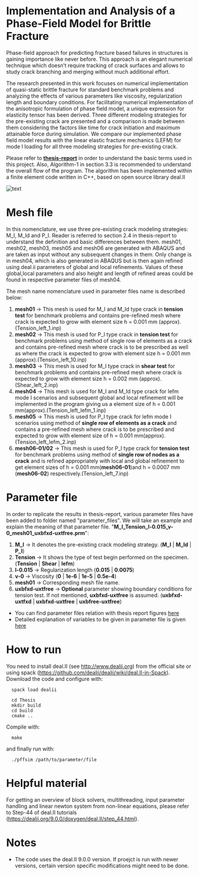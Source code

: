 # Implementation and Analysis of a Phase-Field Model for Brittle Fracture

Phase-field approach for predicting fracture based failures in structures is gaining importance like never before. This approach is an elegant numerical technique which doesn’t require tracking of crack surfaces and allows to study crack branching and merging without much additional effort.

The research presented in this work focuses on numerical implementation of quasi-static brittle fracture for standard benchmark problems and analyzing the effects of various parameters like viscosity, regularization length and boundary conditions. For facilitating numerical implementation of the anisotropic formulation of phase field model, a unique expression for elasticity tensor has been derived. Three different modeling strategies for the pre-existing crack are presented
and a comparison is made between them considering the factors like time for crack initiation and maximum attainable force during simulation. We compare our implemented phase field model results with the linear elastic fracture mechanics (LEFM) for mode I loading for all three modeling strategies for pre-existing crack.

<!---This is a finite element code based in deal.II (C++) to simulate crack propagation in brittle materials using phase field model. 
The above project has been developed for a master thesis in FAU Erlangen-Nuremebrg. --->
Please refer to [**thesis-report**](doc/Singh_Thesis_Report.pdf) in order to understand the basic terms used in this project. Also, Algorithm-1 in section 3.3 is recommended to understand the overall flow of the program. The algorithm has been implemented within a finite element code written in C++, based on open source library deal.II

<!---![tenison_ve-6](https://user-images.githubusercontent.com/45743866/116868849-d7351800-ac0f-11eb-9ca9-80953effce21.png "Optional Title") --->
![text](../master/doc/Images_readme/tension_ve-6.png? "Title")
# Mesh file
In this nomenclature, we use three pre-existing crack modeling strategies: M_I, M_Id and P_I. Reader is referred to section 2.4 in thesis-report to understand the definition and basic differences between them. mesh01, mesh02, mesh03, mesh05 and mesh06 are generated with ABAQUS and are taken as input without any subsequent changes in them. Only change is in mesh04, which is also generated in ABAQUS but is then again refined using deal.ii parameters of global and local refinements. Values of these global,local parameters and also height and length of refined areas could be found in respective parameter files of mesh04.

The mesh name nomenclature used in parameter files name is described below:
1. **mesh01** -> This mesh is used for M_I and M_Id type crack in **tension test** for benchmark problems and contains pre-refined mesh where crack is expected to grow with element size h = 0.001 mm (approx).(Tension_left_1.inp)
2. **mesh02** -> This mesh is used for P_I type crack in **tension test** for benchmark problems using method of single row of elements as a crack and contains pre-refined mesh where crack is to be prescribed as well as where the crack is expected to grow with element size h = 0.001 mm (approx).(Tension_left_10.inp)
3. **mesh03** -> This mesh is used for M_I type crack in **shear test** for benchmark problems and contains pre-refined mesh where crack is expected to grow with element size h = 0.002 mm (approx).(Shear_left_2.inp)
4. **mesh04** -> This mesh is used for M_I and M_Id type crack for lefm mode I scenarios and subsequent global and local refinement will be implemented in the program giving us a element size of h = 0.001 mm(approx).(Tension_left_lefm_1.inp)
5. **mesh05** -> This mesh is used for P_I type crack for lefm mode I scenarios using method of **single row of elements as a crack** and contains a pre-refined mesh where crack is to be prescribed and expected to grow with element size of h = 0.001 mm(approx).(Tension_left_lefm_2.inp)
6. **mesh06-01/02** -> This mesh is used for P_I type crack for **tension test** for benchmark problems using method of **single row of nodes as a crack**  and is refined appropriately with local and global refinement to get element sizes of h = 0.001 mm(**mesh06-01**)and h = 0.0007 mm (**mesh06-02**) respectively.(Tension_left_7.inp)  

# Parameter file
In order to replicate the results in thesis-report, various parameter files have been added to folder named "parameter_files". 
We will take an example and explain the meaning of that parameter file. 
"**M_I_Tension_l-0.015_v-0_mesh01_uxbfxd-uxtfree.prm**":
1. **M_I** -> It denotes the pre-existing crack modeling strategy. (**M_I** | **M_Id** | **P_I**)
2. **Tension** -> It shows the type of test begin performed on the specimen. (**Tension** | **Shear** | **lefm**)
3. **l-0.015** -> Regularization length (**0.015** | **0.0075**)
4. **v-0** -> Viscosity (**0** | **1e-6** | **1e-5** | **0.5e-4**)
5. **mesh01** -> Corresponding mesh file name.
6. **uxbfxd-uxtfree** -> **Optional** parameter showing boundary conditions for tension test. If not mentioned, **uxbfxd-uxtfree** is assumed. (**uxbfxd-uxtfxd** | **uxbfxd-uxtfree** | **uxbfree-uxtfree**)

- You can find parameter files relation with thesis report figures [here](doc/Figures.md)
- Detailed explanation of variables to be given in parameter file is given [here](doc/Parameter.md) 


# How to run

You need to install deal.II (see http://www.dealii.org) from the official site or using spack (https://github.com/dealii/dealii/wiki/deal.II-in-Spack). 
Download the code and configure with:
```
  spack load dealii
```
```
  cd Thesis
  mkdir build
  cd build
  cmake ..
```
Compile with:
```
  make
```
and finally run with:
```
  ./pffsim /path/to/parameter/file
```

# Helpful material
For getting an overview of block solvers, multithreading, input parameter handling and linear newton system from non-linear equations, 
please refer to Step-44 of deal.II tutorials (https://dealii.org/9.0.0/doxygen/deal.II/step_44.html).

# Notes
- The code uses the deal.II 9.0.0 version. If proejct is run with newer versions, certain version specific modifications might need to be done.

